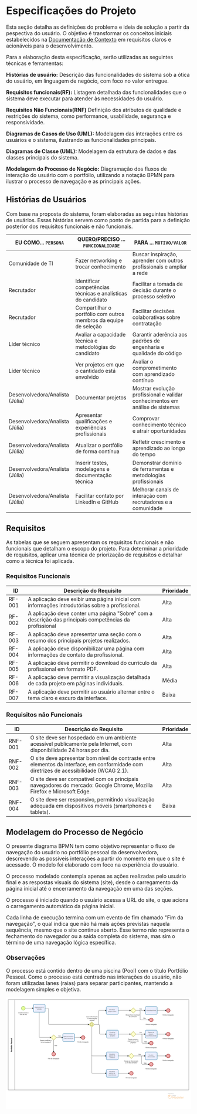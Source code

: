 # Especificações do Projeto 

Esta seção detalha as definições do problema e ideia de solução a partir da pespectiva do usuário. O objetivo é transformar os conceitos iniciais estabelecidos na [Documentação de Contexto](https://github.com/Juliarobertasa/portfolio-pessoal/blob/main/docs/01-Documenta%C3%A7%C3%A3o%20de%20Contexto.md) em requisitos claros e acionáveis para o desenvolvimento.

Para a elaboração desta especificação, serão utilizadas as seguintes técnicas e ferramentas:

**Histórias de usuário:** Descrição das funcionalidades do sistema sob a ótica do usuário, em linguagem de negócio, com foco no valor entregue.

**Requisitos funcionais(RF):** Listagem detalhada das funcionalidades que o sistema deve executar para atender às necessidades do usuário.

**Requisitos Não Funcionais(RNF)** Definição dos atributos de qualidade e restrições do sistema, como performance, usabilidade, segurança e responsividade.

**Diagramas de Casos de Uso (UML):** Modelagem das interações entre os usuários e o sistema, ilustrando as funcionalidades principais.

**Diagramas de Classe (UML):** Modelagem da estrutura de dados e das classes principais do sistema.

**Modelagem do Processo de Negócio:** Diagramação dos fluxos de interação do usuário com o portfólio, utilizando a notação BPMN para ilustrar o processo de navegação e as principais ações.

## Histórias de Usuários

Com base na proposta do sistema, foram elaboradas as seguintes histórias de usuários. Essas histórias servem como ponto de partida para a definição posterior dos requisitos funcionais e não funcionais.

|EU COMO... `PERSONA`| QUERO/PRECISO ... `FUNCIONALIDADE` |PARA ... `MOTIVO/VALOR` |
|---------|---------|--------|
| Comunidade de TI | Fazer networking e trocar conhecimento | Buscar inspiração, aprender com outros profissionais e ampliar a rede |
| Recrutador | Identificar competências técnicas e analísticas do candidato | Facilitar a tomada de decisão durante o processo seletivo |
| Recrutador | Compartilhar o portfólio com outros membros da equipe de seleção | Facilitar decisões colaborativas sobre contratação |
| Líder técnico | Avaliar a capacidade técnica e metodológias do candidato | Garantir aderência aos padrões de engenharia e qualidade do código |
| Líder técnico | Ver projetos em que o cantidado está envolvido | Avaliar o comprometimento com aprendizado contínuo |
| Desenvolvedora/Analista (Júlia) | Documentar projetos | Mostrar evolução profissional e validar conhecimentos em análise de sistemas |
| Desenvolvedora/Analista (Júlia) | Apresentar qualificações e experiências profissionais | Comprovar conhecimento técnico e atrair oportunidades |
| Desenvolvedora/Analista (Júlia) | Atualizar o portfólio de forma contínua | Refletir crescimento e aprendizado ao longo do tempo |
| Desenvolvedora/Analista (Júlia) | Inserir testes, modelagens e documentação técnica | Demonstrar domínio de ferramentas e metodologias profissionais |
| Desenvolvedora/Analista (Júlia) | Facilitar contato por LinkedIn e GitHub | Melhorar canais de interação com recrutadores e a comunidade |

## Requisitos

As tabelas que se seguem apresentam os requisitos funcionais e não funcionais que detalham o escopo do projeto. Para determinar a prioridade de requisitos, aplicar uma técnica de priorização de requisitos e detalhar como a técnica foi aplicada.

### Requisitos Funcionais

|ID    | Descrição do Requisito  | Prioridade |
|------|-----------------------------------------|----|
|RF-001| A aplicação deve exibir uma página inicial com informações introdutórias sobre a profissional. | Alta |
|RF-002| A aplicação deve conter uma página "Sobre" com a descrição das principais competências da profissional | Alta |
|RF-003| A aplicação deve apresentar uma seção com o resumo dos principais projetos realizados. | Alta |
|RF-004| A aplicação deve disponibilizar uma página com informações de contato da profissional. | Alta |
|RF-005| A aplicação deve permitir o download do currículo da profissional em formato PDF. | Alta |
|RF-006| A aplicação deve permitir a visualização detalhada de cada projeto em páginas individuais. | Média |
|RF-007| A aplicação deve permitir ao usuário alternar entre o tema claro e escuro da interface. | Baixa |

### Requisitos não Funcionais

|ID    | Descrição do Requisito  | Prioridade |
|------|-----------------------------------------|----|
|RNF-001|	O site deve ser hospedado em um ambiente acessível publicamente pela Internet, com disponibilidade 24 horas por dia.  | Alta | 
|RNF-002| O site deve apresentar bom nível de contraste entre elementos da interface, em conformidade com diretrizes de acessibilidade (WCAG 2.1). | Alta | 
|RNF-003|	O site deve ser compatível com os principais navegadores do mercado: Google Chrome, Mozilla Firefox e Microsoft Edge. | Alta |
|RNF-004| O site deve ser responsivo, permitindo visualização adequada em dispositivos móveis (smartphones e tablets). | Baixa | 

## Modelagem do Processo de Negócio 

O presente diagrama BPMN tem como objetivo representar o fluxo de navegação do usuário no portfólio pessoal da desenvolvedora, descrevendo as possíveis interações a partir do momento em que o site é acessado. O modelo foi elaborado com foco na experiência do usuário.

O processo modelado contempla apenas as ações realizadas pelo usuário final e as respostas visuais do sistema (site), desde o carregamento da página inicial até o encerramento da navegação em uma das seções.

O processo é iniciado quando o usuário acessa a URL do site, o que aciona o carregamento automático da página inicial.

Cada linha de execução termina com um evento de fim chamado "Fim da navegação", o qual indica que não há mais ações previstas naquela sequência, mesmo que o site continue aberto. Esse termo não representa o fechamento do navegador ou a saída completa do sistema, mas sim o término de uma navegação lógica específica.

### Observações
O processo está contido dentro de uma piscina (Pool) com o título Portfólio Pessoal.
Como o processo está centrado nas interações do usuário, não foram utilizadas lanes (raias) para separar participantes, mantendo a modelagem simples e objetiva.

<img src="https://github.com/Juliarobertasa/portfolio-pessoal/blob/main/docs/img/modelagem-portfoliopessoal.png" alt="Mapa de processo">
